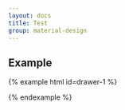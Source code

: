 ```yaml
---
layout: docs
title: Test
group: material-design
---
```


## Example 

{% example html id=drawer-1 %}

{% endexample %}
